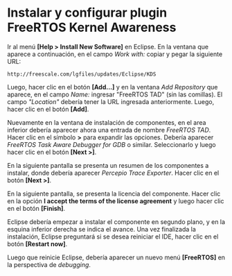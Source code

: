 # Instalar y configurar plugin FreeRTOS Kernel Awareness

Ir al menú **[Help > Install New Software]** en Eclipse. En la ventana que aparece a continuación, en el campo *Work with:* copiar y pegar la siguiente URL:

```
http://freescale.com/lgfiles/updates/Eclipse/KDS
```

Luego, hacer clic en el botón **[Add...]** y en la ventana *Add Repository* que aparece, en el campo *Name:* ingresar "FreeRTOS TAD" (sin las comillas). El campo *"Location"* debería tener la URL ingresada anteriormente. Luego, hacer clic en el botón **[Add]**.

Nuevamente en la ventana de instalación de componentes, en el area inferior debería aparecer ahora una entrada de nombre *FreeRTOS TAD*. Hacer clic en el símbolo **>** para expandir las opciones. Debería aparecer *FreeRTOS Task Aware Debugger for GDB* o similar. Seleccionarlo y luego hacer clic en el botón **[Next >]**.

En la siguiente pantalla se presenta un resumen de los componentes a instalar, donde debería aparecer *Percepio Trace Exporter*. Hacer clic en el botón **[Next >]**.

En la siguiente pantalla, se presenta la licencia del componente. Hacer clic en la opción **I accept the terms of the license agreement** y luego hacer clic en el botón **[Finish]**.

Eclipse debería empezar a instalar el componente en segundo plano, y en la esquina inferior derecha se indica el avance. Una vez finalizada la instalación, Eclipse preguntará si se desea reiniciar el IDE, hacer clic en el botón **[Restart now]**.

Luego que reinicie Eclipse, debería aparecer un nuevo menú **[FreeRTOS]** en la perspectiva de _debugging_.

